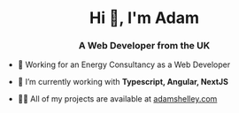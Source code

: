 <h1 align="center">Hi 👋, I'm Adam</h1>
<h3 align="center">A Web Developer from the UK</h3>

- 💼 Working for an Energy Consultancy as a Web Developer

- 🌱 I’m currently working with **Typescript, Angular, NextJS**

- 👨‍💻 All of my projects are available at [adamshelley.com](https://adamshelley.com)

<p align="left">
</p>
